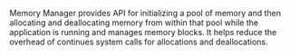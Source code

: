Memory Manager provides API for initializing a pool of memory and then allocating and deallocating memory from within that pool while the application is running and manages memory blocks. It helps reduce the overhead of continues system calls for allocations and deallocations.